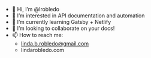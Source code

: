 - 👋 Hi, I’m @lrobledo
- 👀 I’m interested in API documentation and automation
- 🌱 I’m currently learning Gatsby + Netlify
- 💞️ I’m looking to collaborate on your docs!
- 📫 How to reach me:
  - linda.b.robledo@gmail.com
  - lindarobledo.com


<!---
lrobledo/lrobledo is a ✨ special ✨ repository because its `README.md` (this file) appears on your GitHub profile.
You can click the Preview link to take a look at your changes.
--->
